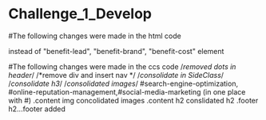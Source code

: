 # Challenge_1_Develop
#The following changes were made in the html code
<!--removed div class="header" and added header-->
<!--added nav instead on div-->
<!--removed div and added header-->
<!--added main-->
<!--added section instead of div-->
<!--added alt-->
<!--added aside instead of div-->
<!--insert SideClass--> instead of "benefit-lead", "benefit-brand", "benefit-cost"
<!--inserted a footer--> element

#The following changes were made in the ccs code
/*removed dots in header*/
/*remove div and insert nav */ 
/*consolidate in SideClass*/
/*consolidate h3*/
/*consolidated images*/
#search-engine-optimization, #online-reputation-management,#social-media-marketing (in one place with #)
.content img  concolidated images
.content h2  conslidated h2
.footer h2...footer added